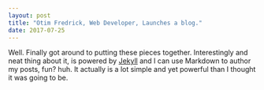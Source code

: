 ```yaml
---
layout: post
title: "Otim Fredrick, Web Developer, Launches a blog."
date: 2017-07-25
---
```

Well. Finally got around to putting these pieces together. Interestingly and neat thing about it, is powered by [Jekyll](http://jekyllrb.com) and I can use Markdown to author my posts, fun? huh. It actually is a lot simple and yet powerful than I thought it was going to be.
